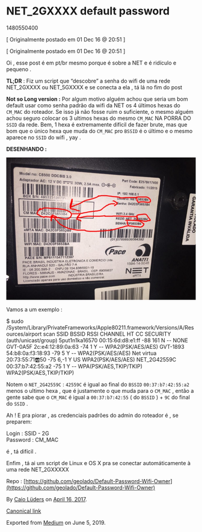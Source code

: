 # NET\_2GXXXX default password
1480550400

\[ Originalmente postado em 01 Dec 16 @ 20:51 \]

\[ Originalmente postado em 01 Dec 16 @ 20:51 \]

Oi , esse post é em pt/br mesmo porque é sobre a NET e é ridículo e pequeno .

**TL;DR** : Fiz um script que “descobre” a senha do wifi de uma rede NET\_2GXXXX ou NET\_5GXXXX e se conecta a ela , tá lá no fim do post

**Not so Long version :** Por algum motivo alguém achou que seria um bom default usar como senha padrão da wifi da NET os 4 últimos hexas do `CM_MAC` do roteador. Se isso já não fosse ruim o suficiente, o mesmo alguém achou seguro colocar os 3 ultimos hexas do mesmo `CM_MAC` NA PORRA DO `SSID` da rede. Bem, 1 hexa é extremamente difícil de fazer brute, mas que bom que o único hexa que muda do `CM_MAC` pro `BSSID` é o último e o mesmo aparece no `SSID` do wifi , yay .

**DESENHANDO :**

![](img/0__MBBwEHEfu6SJ17wC.jpg)

Vamos a um exemplo :

$ sudo /System/Library/PrivateFrameworks/Apple80211.framework/Versions/A/Resources/airport scan                       SSID BSSID RSSI CHANNEL HT CC SECURITY (auth/unicast/group)                       5put1n1ka16570 00:15:6d:d8:e1:ff -88  161     N  -- NONE                       GVT-0A5F 2c:e4:12:89:0a:63 -74  1       Y  -- WPA2(PSK/AES/AES)                       GVT-1893 54:b8:0a:f3:18:93 -79  5       Y  -- WPA2(PSK/AES/AES)                       Net virtua 20:73:55:71:ab:50 -75  6,-1    Y  US WPA2(PSK/AES/AES)                       NET\_2G42559C 00:37:b7:42:55:a2 -75  1       Y  -- WPA(PSK/AES,TKIP/TKIP) WPA2(PSK/AES,TKIP/TKIP)

Notem o `NET_2G42559C` : `42559C` é igual ao final do `BSSID` `00:37:b7:42:55:a2` menos o ultimo hexa , que é justamente o que muda para o `CM_MAC` , então a gente sabe que o `CM_MAC` é igual a `00:37:b7:42:55` ( do `BSSID` ) + `9C` do final do `SSID` .

Ah ! E pra piorar , as credenciais padrões do admin do roteador é , se preparem:

Login : SSID - 2G  
Password : CM\_MAC

é , tá difícil .

Enfim , tá ai um script de Linux e OS X pra se conectar automáticamente à uma rede NET\_2GXXXXX

Repo : [https://github.com/geolado/Default-Password-Wifi-Owner](https://github.com/geolado/Default-Password-Wifi-Owner)

By [Caio Lüders](https://medium.com/@caioluders) on [April 16, 2017](https://medium.com/p/d617050f0fca).

[Canonical link](https://medium.com/@caioluders/net-2gxxxx-default-password-d617050f0fca)

Exported from [Medium](https://medium.com) on June 5, 2019.
